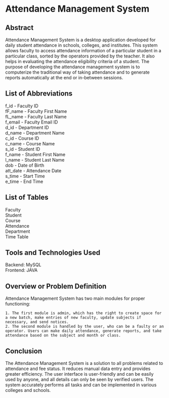 # Attendance Management System

## Abstract
Attendance Management System is a desktop application developed for daily student attendance in schools, colleges, and institutes. This system allows faculty to access attendance information of a particular student in a particular class, sorted by the operators provided by the teacher. It also helps in evaluating the attendance eligibility criteria of a student. The purpose of developing the attendance management system is to computerize the traditional way of taking attendance and to generate reports automatically at the end or in-between sessions.

## List of Abbreviations

f_id - Faculty ID   
fF_name - Faculty First Name    
fL_name - Faculty Last Name     
f_email - Faculty Email ID  
d_id - Department ID    
d_name - Department Name    
c_id - Course ID    
c_name - Course Name    
s_id - Student ID   
f_name - Student First Name     
l_name - Student Last Name      
dob - Date of Birth     
att_date - Attendance Date  
s_time - Start Time     
e_time - End Time   

## List of Tables
Faculty     
Student     
Course      
Attendance      
Department      
Time Table      

## Tools and Technologies Used
Backend: MySQL      
Frontend: JAVA      

## Overview or Problem Definition
Attendance Management System has two main modules for proper functioning:

    1. The first module is admin, which has the right to create space for a new batch, make entries of new faculty, update subjects if necessary, and send notices.     
    2. The second module is handled by the user, who can be a faulty or an operator. Users can make daily attendance, generate reports, and take attendance based on the subject and month or class.       

## Conclusion
The Attendance Management System is a solution to all problems related to attendance and fee status. It reduces manual data entry and provides greater efficiency. The user interface is user-friendly and can be easily used by anyone, and all details can only be seen by verified users. The system accurately performs all tasks and can be implemented in various colleges and schools.